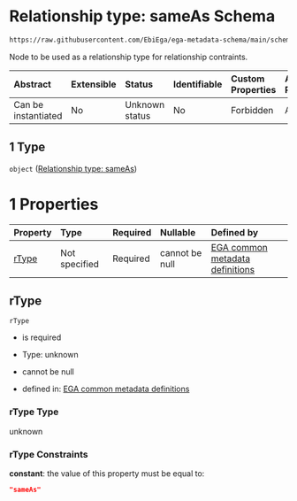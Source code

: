 # Relationship type: sameAs Schema

```txt
https://raw.githubusercontent.com/EbiEga/ega-metadata-schema/main/schemas/EGA.protocol.json#/properties/protocolRelationships/items/allOf/1/anyOf/2/allOf/0/anyOf/1
```

Node to be used as a relationship type for relationship contraints.

| Abstract            | Extensible | Status         | Identifiable | Custom Properties | Additional Properties | Access Restrictions | Defined In                                                                       |
| :------------------ | :--------- | :------------- | :----------- | :---------------- | :-------------------- | :------------------ | :------------------------------------------------------------------------------- |
| Can be instantiated | No         | Unknown status | No           | Forbidden         | Allowed               | none                | [EGA.protocol.json\*](../../../schemas/EGA.protocol.json "open original schema") |

## 1 Type

`object` ([Relationship type: sameAs](ega-4-definitions-relationship-type-sameas.md))

# 1 Properties

| Property        | Type          | Required | Nullable       | Defined by                                                                                                                                                                                                                                          |
| :-------------- | :------------ | :------- | :------------- | :-------------------------------------------------------------------------------------------------------------------------------------------------------------------------------------------------------------------------------------------------- |
| [rType](#rtype) | Not specified | Required | cannot be null | [EGA common metadata definitions](ega-4-definitions-relationship-type-sameas-properties-rtype.md "https://raw.githubusercontent.com/EbiEga/ega-metadata-schema/main/schemas/EGA.common-definitions.json#/definitions/rTypeSameAs/properties/rType") |

## rType



`rType`

*   is required

*   Type: unknown

*   cannot be null

*   defined in: [EGA common metadata definitions](ega-4-definitions-relationship-type-sameas-properties-rtype.md "https://raw.githubusercontent.com/EbiEga/ega-metadata-schema/main/schemas/EGA.common-definitions.json#/definitions/rTypeSameAs/properties/rType")

### rType Type

unknown

### rType Constraints

**constant**: the value of this property must be equal to:

```json
"sameAs"
```
